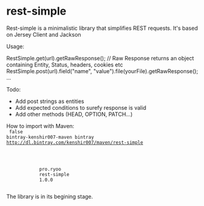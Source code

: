 # rest-simple

Rest-simple is a minimalistic library that simplifies REST requests. It's based on Jersey Client and Jackson

Usage:

RestSimple.get(url).getRawResponse();  // Raw Response returns an object containing Entity, Status, headers, cookies etc
RestSimple.post(url).field("name", "value").file(yourFile).getRawResponse();
...

Todo:
  * Add post strings as entities
  * Add expected conditions to surefy response is valid
  * Add other methods (HEAD, OPTION, PATCH...)
  
How to import with Maven:
<code>
  <repositories>
        <repository>
            <snapshots>
                <enabled>false</enabled>
            </snapshots>
            <id>bintray-kenshir007-maven</id>
            <name>bintray</name>
            <url>http://dl.bintray.com/kenshir007/maven/rest-simple</url>
        </repository>
   </repositories>
   
   <dependency>
            <groupId>pro.ryoo</groupId>
            <artifactId>rest-simple</artifactId>
            <version>1.0.0</version>
   </dependency>
</code>
   
The library is in its begining stage.
